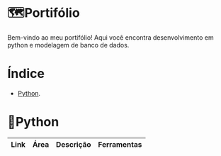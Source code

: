# 🗺️Portifólio
Bem-vindo ao meu portifólio! Aqui você encontra desenvolvimento em python e modelagem de banco de dados.

# Índice
- [Python](#python).


# 🐍Python 
|Link|Área|Descrição|Ferramentas|
|---|---|---|---|
